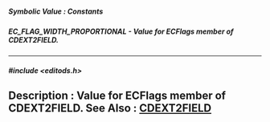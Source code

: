 ##### Symbolic Value : Constants
##### EC_FLAG_WIDTH_PROPORTIONAL - Value for ECFlags member of CDEXT2FIELD.
---
##### #include <editods.h>
**Description :**
Value for ECFlags member of CDEXT2FIELD.
**See Also :**
[CDEXT2FIELD](D:/md_files/CDEXT2FIELD.md)
---
